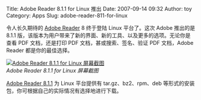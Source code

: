 Title: Adobe Reader 8.1.1 for Linux 推出
Date: 2007-09-14 09:32
Author: toy
Category: Apps
Slug: adobe-reader-811-for-linux

令人长久期待的 [Adobe Reader](http://www.adobe.com/products/reader/) 8
终于登陆 Linux 平台了。这次 Adobe 推出的是 8.1.1
版，该版本为用户带来了新的界面、新的工具、以及更多的选项。无论你是查看
PDF 文档，还是打印 PDF 文档，甚或搜索、签名、验证 PDF 文档，Adobe Reader
都是你的最佳选择。

[![Adobe Reader 8.1.1 for Linux
屏幕截图](http://i.linuxtoy.org/i/2007/09/adobe-reader_s.png)](http://i.linuxtoy.org/i/2007/09/adobe-reader.png)  
*Adobe Reader 8.1.1 for Linux 屏幕截图*

[Adobe Reader
8.1.1](http://www.adobe.com/products/acrobat/readstep2_allversions.html)
为 Linux 平台提供有 tar.gz、bz2、rpm、deb
等形式的安装包，你可根据自己的实际情况有选择地进行下载。
